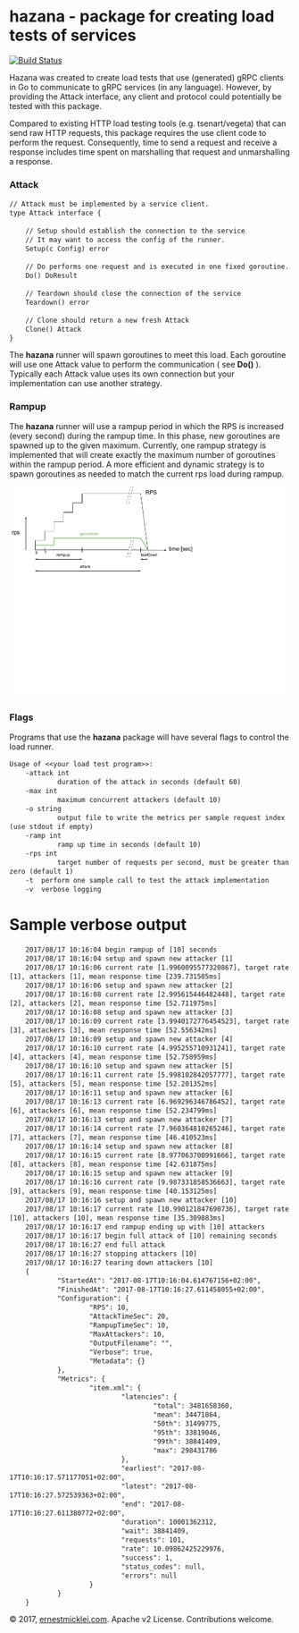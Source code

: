 # hazana - package for creating load tests of services

[![Build Status](https://travis-ci.org/emicklei/hazana.png)](https://travis-ci.org/emicklei/hazana)

Hazana was created to create load tests that use (generated) gRPC clients in Go to communicate to gRPC services (in any language). However, by providing the Attack interface, any client and protocol could potentially be tested with this package.

Compared to existing HTTP load testing tools (e.g. tsenart/vegeta) that can send raw HTTP requests, this package requires the use client code to perform the request. 
Consequently, time to send a request and receive a response includes time spent on marshalling that request and unmarshalling a response.

### Attack

    // Attack must be implemented by a service client.
    type Attack interface {

        // Setup should establish the connection to the service
        // It may want to access the config of the runner.
        Setup(c Config) error

        // Do performs one request and is executed in one fixed goroutine.
        Do() DoResult

        // Teardown should close the connection of the service
        Teardown() error

        // Clone should return a new fresh Attack
        Clone() Attack
    }
    
The **hazana** runner will spawn goroutines to meet this load.
Each goroutine will use one Attack value to perform the communication ( see **Do()** ).
Typically each Attack value uses its own connection but your implementation can use another strategy.

### Rampup
The **hazana** runner will use a rampup period in which the RPS is increased (every second) during the rampup time. In this phase, new goroutines are spawned up to the given maximum. Currently, one rampup strategy is implemented that will create exactly the maximum number of goroutines within the rampup period. A more efficient and dynamic strategy is to spawn goroutines as needed to match the current rps load during rampup.
 
![](hazana.png)

### Flags
Programs that use the **hazana** package will have several flags to control the load runner.

    Usage of <<your load test program>>:
        -attack int
                duration of the attack in seconds (default 60)
        -max int
                maximum concurrent attackers (default 10)
        -o string
                output file to write the metrics per sample request index (use stdout if empty)
        -ramp int
                ramp up time in seconds (default 10)
        -rps int
                target number of requests per second, must be greater than zero (default 1)
        -t	perform one sample call to test the attack implementation
        -v	verbose logging

 # Sample verbose output

        2017/08/17 10:16:04 begin rampup of [10] seconds
        2017/08/17 10:16:04 setup and spawn new attacker [1]
        2017/08/17 10:16:06 current rate [1.9960095577320867], target rate [1], attackers [1], mean response time [239.731505ms]
        2017/08/17 10:16:06 setup and spawn new attacker [2]
        2017/08/17 10:16:08 current rate [2.995615446482448], target rate [2], attackers [2], mean response time [52.711975ms]
        2017/08/17 10:16:08 setup and spawn new attacker [3]
        2017/08/17 10:16:09 current rate [3.9940172776454523], target rate [3], attackers [3], mean response time [52.556342ms]
        2017/08/17 10:16:09 setup and spawn new attacker [4]
        2017/08/17 10:16:10 current rate [4.995255710931241], target rate [4], attackers [4], mean response time [52.758959ms]
        2017/08/17 10:16:10 setup and spawn new attacker [5]
        2017/08/17 10:16:11 current rate [5.998102842057777], target rate [5], attackers [5], mean response time [52.201352ms]
        2017/08/17 10:16:11 setup and spawn new attacker [6]
        2017/08/17 10:16:13 current rate [6.969296346786452], target rate [6], attackers [6], mean response time [52.234799ms]
        2017/08/17 10:16:13 setup and spawn new attacker [7]
        2017/08/17 10:16:14 current rate [7.960364810265246], target rate [7], attackers [7], mean response time [46.410523ms]
        2017/08/17 10:16:14 setup and spawn new attacker [8]
        2017/08/17 10:16:15 current rate [8.977063700991666], target rate [8], attackers [8], mean response time [42.631875ms]
        2017/08/17 10:16:15 setup and spawn new attacker [9]
        2017/08/17 10:16:16 current rate [9.987331858536663], target rate [9], attackers [9], mean response time [40.153125ms]
        2017/08/17 10:16:16 setup and spawn new attacker [10]
        2017/08/17 10:16:17 current rate [10.990121847690736], target rate [10], attackers [10], mean response time [35.309883ms]
        2017/08/17 10:16:17 end rampup ending up with [10] attackers
        2017/08/17 10:16:17 begin full attack of [10] remaining seconds
        2017/08/17 10:16:27 end full attack
        2017/08/17 10:16:27 stopping attackers [10]
        2017/08/17 10:16:27 tearing down attackers [10]
        {
                "StartedAt": "2017-08-17T10:16:04.614767156+02:00",
                "FinishedAt": "2017-08-17T10:16:27.611458055+02:00",
                "Configuration": {
                        "RPS": 10,
                        "AttackTimeSec": 20,
                        "RampupTimeSec": 10,
                        "MaxAttackers": 10,
                        "OutputFilename": "",
                        "Verbose": true,
                        "Metadata": {}
                },
                "Metrics": {
                        "item.xml": {
                                "latencies": {
                                        "total": 3481658360,
                                        "mean": 34471864,
                                        "50th": 31499775,
                                        "95th": 33819046,
                                        "99th": 38841409,
                                        "max": 298431786
                                },
                                "earliest": "2017-08-17T10:16:17.571177051+02:00",
                                "latest": "2017-08-17T10:16:27.572539363+02:00",
                                "end": "2017-08-17T10:16:27.611380772+02:00",
                                "duration": 10001362312,
                                "wait": 38841409,
                                "requests": 101,
                                "rate": 10.09862425229976,
                                "success": 1,
                                "status_codes": null,
                                "errors": null
                        }
                }
        }


© 2017, [ernestmicklei.com](http://ernestmicklei.com).  Apache v2 License. Contributions welcome.
